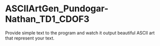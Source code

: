 # ASCIIArtGen_Pundogar-Nathan_TD1_CDOF3
Provide simple text to the program and watch it output beautiful ASCII art that represent your text.
